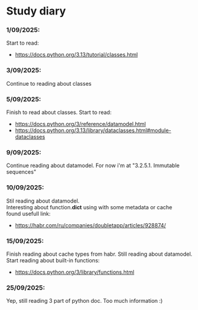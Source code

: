 # Study diary


### 1/09/2025:

Start to read:
- https://docs.python.org/3.13/tutorial/classes.html


### 3/09/2025:

Continue to reading about classes


### 5/09/2025:

Finish to read about classes. Start to read:
- https://docs.python.org/3/reference/datamodel.html
- https://docs.python.org/3.13/library/dataclasses.html#module-dataclasses

### 9/09/2025:

Continue reading about datamodel. For now i'm at "3.2.5.1. Immutable sequences"

### 10/09/2025:

Stil reading about datamodel.  
Interesting about function.__dict__ using with some metadata or cache  
found usefull link:  
- https://habr.com/ru/companies/doubletapp/articles/928874/

### 15/09/2025:

Finish reading about cache types from habr. Still reading about datamodel. Start reading about built-in functions:
- https://docs.python.org/3/library/functions.html

### 25/09/2025:

Yep, still reading 3 part of python doc. Too much information :)
